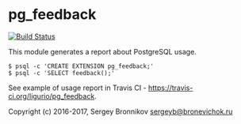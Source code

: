 # pg_feedback

[![Build Status](https://travis-ci.org/ligurio/pg_feedback.svg?branch=master)](https://travis-ci.org/ligurio/pg_feedback)

This module generates a report about PostgreSQL usage.

```shell
$ psql -c 'CREATE EXTENSION pg_feedback;'
$ psql -c 'SELECT feedback();'
```

See example of usage report in Travis CI - https://travis-ci.org/ligurio/pg_feedback.

Copyright (c) 2016-2017, Sergey Bronnikov <sergeyb@bronevichok.ru>
